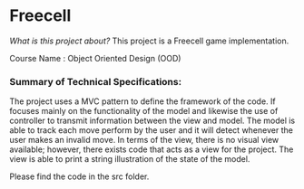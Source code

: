 # Freecell

*What is this project about?* This project is a Freecell game implementation.

Course Name : Object Oriented Design (OOD)

### Summary of Technical Specifications:

The project uses a MVC pattern to define the framework of the code. If focuses mainly on the functionality of the model and likewise the use of 
controller to transmit information between the view and model. The model is able to track each move perform by the user and it will detect whenever
the user makes an invalid move. In terms of the view, there is no visual view available; however, there exists code that acts as a view for the 
project. The view is able to print a string illustration of the state of the model. 

Please find the code in the src folder. 
